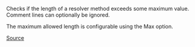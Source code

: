 
Checks if the length of a resolver method exceeds some maximum value.
Comment lines can optionally be ignored.

The maximum allowed length is configurable using the Max option.

[Source](http://www.rubydoc.info/gems/rubocop/RuboCop/Cop/GraphQL/ResolverMethodLength)